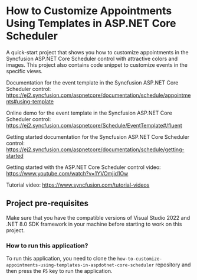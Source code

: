 # How to Customize Appointments Using Templates in ASP.NET Core Scheduler

A quick-start project that shows you how to customize appointments in the Syncfusion ASP.NET Core Scheduler control with attractive colors and images. This project also contains code snippet to customize events in the specific views.

Documentation for the event template in the Syncfusion ASP.NET Core Scheduler control: 
https://ej2.syncfusion.com/aspnetcore/documentation/schedule/appointments#using-template 

Online demo for the event template in the Syncfusion ASP.NET Core Scheduler control:
https://ej2.syncfusion.com/aspnetcore/Schedule/EventTemplate#/fluent 

Getting started documentation for the Syncfusion ASP.NET Core Scheduler control: 
https://ej2.syncfusion.com/aspnetcore/documentation/schedule/getting-started

Getting started with the ASP.NET Core Scheduler control video:
https://www.youtube.com/watch?v=1YVOmjid1Ow 

Tutorial video: https://www.syncfusion.com/tutorial-videos  

## Project pre-requisites

Make sure that you have the compatible versions of Visual Studio 2022 and .NET 8.0 SDK framework in your machine before starting to work on this project.

### How to run this application?

To run this application, you need to clone the `how-to-customize-appointments-using-templates-in-aspdotnet-core-scheduler` repository and then press the `F5` key to run the application.